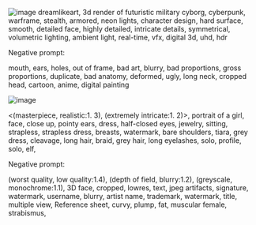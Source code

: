 ![image](https://github.com/lagrangedao/awesome-lagrange/assets/8363795/225cb85d-30bb-4685-84c2-a48000981065)
dreamlikeart, 3d render of futuristic military cyborg, cyberpunk, warframe, stealth, armored, neon lights, character design, hard surface, smooth, detailed face, highly detailed, intricate details, symmetrical, volumetric lighting, ambient light, real-time, vfx, digital 3d, uhd, hdr

Negative prompt: 

mouth, ears, holes, out of frame, bad art, blurry, bad proportions, gross proportions, duplicate, bad anatomy, deformed, ugly, long neck, cropped head, cartoon, anime, digital painting

![image](https://github.com/lagrangedao/awesome-lagrange/assets/110652123/d79edd1f-4431-4205-aa92-22f71f4bae40)

<(masterpiece, realistic:1. 3), (extremely intricate:1. 2)>, portrait of a girl, face, close up, pointy ears, dress, half-closed eyes, jewelry, sitting, strapless, strapless dress, breasts, watermark, bare shoulders, tiara, grey dress, cleavage, long hair, braid, grey hair, long eyelashes, solo, profile, solo, elf,

Negative prompt:

(worst quality, low quality:1.4), (depth of field, blurry:1.2), (greyscale, monochrome:1.1), 3D face, cropped, lowres, text, jpeg artifacts, signature, watermark, username, blurry, artist name, trademark, watermark, title, multiple view, Reference sheet, curvy, plump, fat, muscular female, strabismus, 
